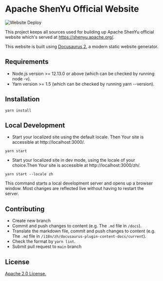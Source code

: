# Apache ShenYu Official Website

![Website Deploy](https://github.com/apache/shenyu-website/workflows/Website%20Deploy/badge.svg)

This project keeps all sources used for building up Apache ShenYu official website which's served at <https://shenyu.apache.org/>. 

This website is built using [Docusaurus 2](https://docusaurus.io/), a modern static website generator.

## Requirements

- Node.js version >= 12.13.0 or above (which can be checked by running node -v).
- Yarn version >= 1.5 (which can be checked by running yarn --version).

## Installation

```console
yarn install
```

## Local Development

- Start your localized site using the default locale. Then Your site is accessible at http://localhost:3000/.

```console
yarn start
```

- Start your localized site in dev mode, using the locale of your choice.Then Your site is accessible at http://localhost:3000/zh/.

```console
yarn start --locale zh
```

This command starts a local development server and opens up a browser window. Most changes are reflected live without having to restart the server.

## Contributing

* Create new branch
* Commit and push changes to content (e.g. The `.md` file in `/docs`).
* Translate the markdown file, commit  and push changes to content (e.g. The `.md` file in `/i18n/zh/docusaurus-plugin-content-docs/current`).
* Check the format by `yarn lint`.
* Submit pull request to `main` branch

## License

[Apache 2.0 License.](/LICENSE)

